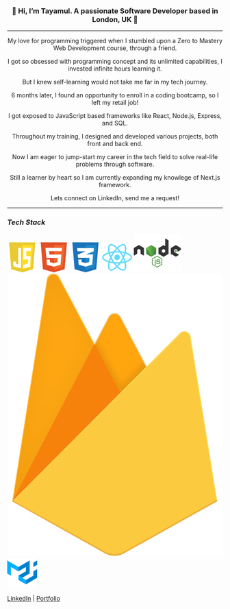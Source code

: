 <h3 align='center'>👋 Hi, I’m Tayamul. A passionate Software Developer based in London, UK 📍</h3>
<hr/>
<p align='center'>My love for programming triggered when I stumbled upon a Zero to Mastery Web Development course, through a friend.</p>
<p align='center'>I got so obsessed with programming concept and its unlimited capabilities, I invested infinite hours learning it.</p>
<p align='center'>But I knew self-learning would not take me far in my tech journey.</p>
<p align='center'>6 months later, I found an opportunity to enroll in a coding bootcamp, so I left my retail job!</p>
<p align='center'>I got exposed to JavaScript based frameworks like React, Node.js, Express, and SQL.</p>
<p align='center'>Throughout my training, I designed and developed various projects, both front and back end.</p>
<p align='center'>Now I am eager to jump-start my career in the tech field to solve real-life problems through software.</p>
<p align='center'>Still a learner by heart so I am currently expanding my knowlege of Next.js framework.</p>
<p align='center'>Lets connect on LinkedIn, send me a request!</p>
<hr/>

### **_Tech Stack_**

![JavaScript Logo](javascript-1.svg) 
![HTML Logo](html-1.svg)
![CSS Logo](css-3.svg)
![React Logo](react-2.svg)
![Node.js Logo](nodejs-1.svg)
![Firebase Logo](firebase-1.svg)
![MaterialUI Logo](material-ui-1.svg)


[LinkedIn](https://www.linkedin.com/in/tayamul-rai "Tayamul's LinkedIn") |
[Portfolio](https://tayamul-portfolio.vercel.app "Tayamul's Portfolio")

<!---
Tayamul/Tayamul is a ✨ special ✨ repository because its `README.md` (this file) appears on your GitHub profile.
You can click the Preview link to take a look at your changes.
--->
